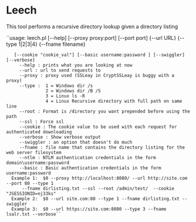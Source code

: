 # Leech
This tool performs a recursive directory lookup given a directory listing

``usage: leech.pl [--help] [--proxy proxy:port] [--port port] {--url URL} {--type 1|2|3|4} {--fname filename}

       [--cookie "cookie_val"] [--basic username:password ] [--swiggler] [--verbose]
         --help : prints what you are looking at now
         --url : url to send requests to
         --proxy : proxy used (SSLeay in CryptSSLeay is buggy with a proxy)
         --type :  1 = Windows dir /s
                   2 = Windows dir /B /S
                   3 = Linux ls -R
                   4 = Linux Recursive directory with full path on same line
         --root : Format is /directory you want prepended before using the path
         --ssl : Force ssl
         --cookie : The cookie value to be used with each request for authenticated downloading
         --verbose : Show verbose output
         --swiggler : an option that doesn't do much
         --fname : file name that contains the directory listing for the web server filesystem
         --ntlm : NTLM authentication credentials in the form domain\username:password
         --basic : Basic authentication credentials in the form username:password
      Example 1:  $0 --proxy http://localhost:8080/ --url http://site.com --port 80 --type 1
          --fname dirlisting.txt --ssl --root /admin/test/  --cookie "JSESSIONID=nj33ks"
      Example 2:  $0 --url site.com:80 --type 1 --fname dirlisting.txt --swiggler
      Example 3:  $0 --url https://site.com:8080 --type 3 --fname lsalr.txt --verbose``
